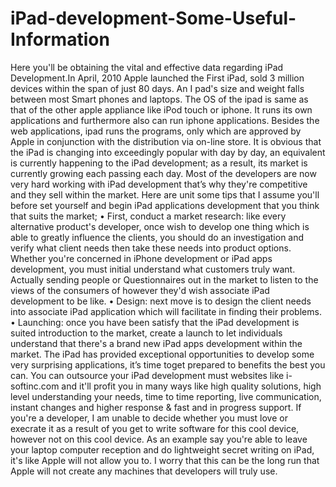 # iPad-development-Some-Useful-Information
 Here you'll be obtaining the vital and effective data regarding iPad Development.In April, 2010 Apple launched the First iPad, sold 3 million devices within the span of just 80 days. An I pad's size and weight falls between most Smart phones and laptops. The OS of the ipad is same as that of the other apple appliance like iPod touch or iphone. It runs its own applications and furthermore also can run iphone applications. Besides the web applications, ipad runs the programs, only which are approved by Apple in conjunction with the distribution via on-line store. It is obvious that the iPad is changing into exceedingly popular with day by day, an equivalent is currently happening to the iPad development; as a result, its market is currently growing each passing each day. Most of the developers are now very hard working with iPad development that’s why they're competitive and they sell within the market. Here are unit some tips that I assume you'll before set yourself and begin iPad applications development that you think that suits the market; • First, conduct a market research: like every alternative product's developer, once wish to develop one thing which is able to greatly influence the clients, you should do an investigation and verify what client needs then take these needs into product options. Whether you're concerned in iPhone development or iPad apps development, you must initial understand what customers truly want. Actually sending people or Questionnaires out in the market to listen to the views of the consumers of however they'd wish associate iPad development to be like. • Design: next move is to design the client needs into associate iPad application which will facilitate in finding their problems. • Launching: once you have been satisfy that the iPad development is suited introduction to the market, create a launch to let individuals understand that there's a brand new iPad apps development within the market. The iPad has provided exceptional opportunities to develop some very surprising applications, it’s time toget prepared to benefits the best you can. You can outsource your iPad development must websites like i-softinc.com and it'll profit you in many ways like high quality solutions, high level understanding your needs, time to time reporting, live communication, instant changes and higher response &amp; fast and in progress support. If you're a developer, I am unable to decide whether you must love or execrate it as a result of you get to write software for this cool device, however not on this cool device. As an example say you're able to leave your laptop computer reception and do lightweight secret writing on iPad, it's like Apple will not allow you to. I worry that this can be the long run that Apple will not create any machines that developers will truly use.
